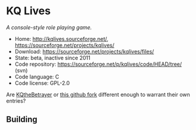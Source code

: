 # KQ Lives

_A console-style role playing game._

- Home: http://kqlives.sourceforge.net/, https://sourceforge.net/projects/kqlives/
- Download: https://sourceforge.net/projects/kqlives/files/
- State: beta, inactive since 2011
- Code repository: https://sourceforge.net/p/kqlives/code/HEAD/tree/ (svn)
- Code language: C
- Code license: GPL-2.0

Are [KQtheBetrayer](https://sourceforge.net/projects/kqthebetrayer/) or [this github fork](https://github.com/grrk-bzzt/kq-fork) different enough to
warrant their own entries?

## Building

